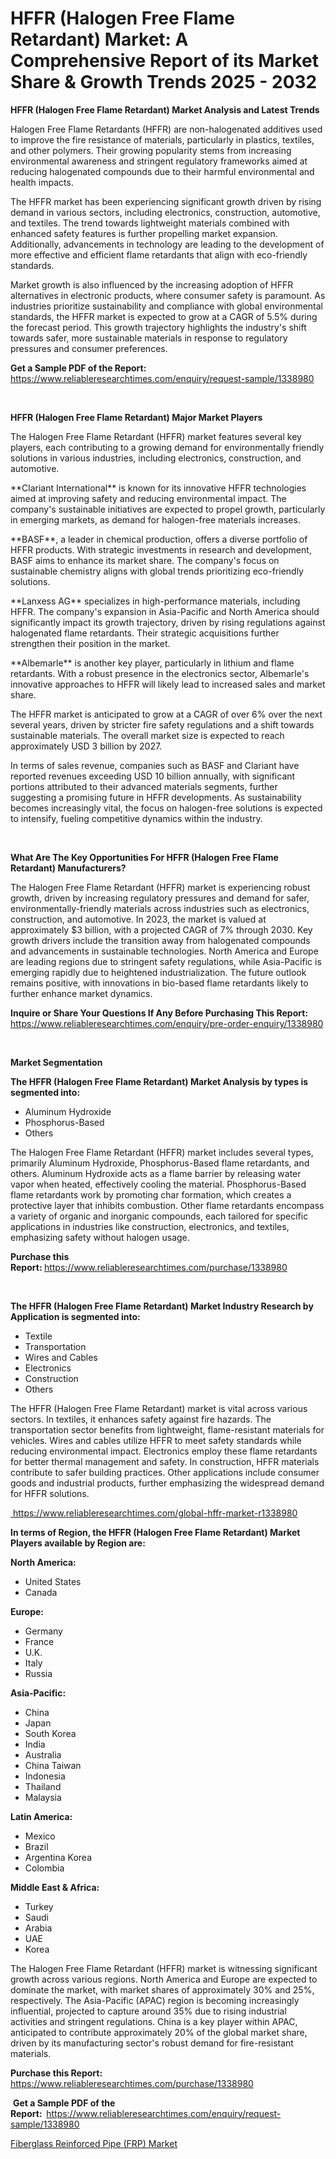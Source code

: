 <p><h1>HFFR (Halogen Free Flame Retardant) Market: A Comprehensive Report of its Market Share & Growth Trends 2025 - 2032</h1></p><p><strong>HFFR (Halogen Free Flame Retardant) Market Analysis and Latest Trends</strong></p>
<p><p>Halogen Free Flame Retardants (HFFR) are non-halogenated additives used to improve the fire resistance of materials, particularly in plastics, textiles, and other polymers. Their growing popularity stems from increasing environmental awareness and stringent regulatory frameworks aimed at reducing halogenated compounds due to their harmful environmental and health impacts. </p><p>The HFFR market has been experiencing significant growth driven by rising demand in various sectors, including electronics, construction, automotive, and textiles. The trend towards lightweight materials combined with enhanced safety features is further propelling market expansion. Additionally, advancements in technology are leading to the development of more effective and efficient flame retardants that align with eco-friendly standards.</p><p>Market growth is also influenced by the increasing adoption of HFFR alternatives in electronic products, where consumer safety is paramount. As industries prioritize sustainability and compliance with global environmental standards, the HFFR market is expected to grow at a CAGR of 5.5% during the forecast period. This growth trajectory highlights the industry's shift towards safer, more sustainable materials in response to regulatory pressures and consumer preferences.</p></p>
<p><strong>Get a Sample PDF of the Report:&nbsp;</strong> <a href="https://www.reliableresearchtimes.com/enquiry/request-sample/1338980?utm_campaign=3187&utm_medium=2&utm_source=Github&utm_content=ia&utm_term=03042025&utm_id=hffr-halogen-free-flame-retardant">https://www.reliableresearchtimes.com/enquiry/request-sample/1338980</a></p>
<p>&nbsp;</p>
<p><strong>HFFR (Halogen Free Flame Retardant) Major Market Players</strong></p>
<p><p>The Halogen Free Flame Retardant (HFFR) market features several key players, each contributing to a growing demand for environmentally friendly solutions in various industries, including electronics, construction, and automotive. </p><p>**Clariant International** is known for its innovative HFFR technologies aimed at improving safety and reducing environmental impact. The company's sustainable initiatives are expected to propel growth, particularly in emerging markets, as demand for halogen-free materials increases.</p><p>**BASF**, a leader in chemical production, offers a diverse portfolio of HFFR products. With strategic investments in research and development, BASF aims to enhance its market share. The company's focus on sustainable chemistry aligns with global trends prioritizing eco-friendly solutions.</p><p>**Lanxess AG** specializes in high-performance materials, including HFFR. The company's expansion in Asia-Pacific and North America should significantly impact its growth trajectory, driven by rising regulations against halogenated flame retardants. Their strategic acquisitions further strengthen their position in the market.</p><p>**Albemarle** is another key player, particularly in lithium and flame retardants. With a robust presence in the electronics sector, Albemarle's innovative approaches to HFFR will likely lead to increased sales and market share.</p><p>The HFFR market is anticipated to grow at a CAGR of over 6% over the next several years, driven by stricter fire safety regulations and a shift towards sustainable materials. The overall market size is expected to reach approximately USD 3 billion by 2027.</p><p>In terms of sales revenue, companies such as BASF and Clariant have reported revenues exceeding USD 10 billion annually, with significant portions attributed to their advanced materials segments, further suggesting a promising future in HFFR developments. As sustainability becomes increasingly vital, the focus on halogen-free solutions is expected to intensify, fueling competitive dynamics within the industry.</p></p>
<p>&nbsp;</p>
<p><strong>What Are The Key Opportunities For HFFR (Halogen Free Flame Retardant) Manufacturers?</strong></p>
<p><p>The Halogen Free Flame Retardant (HFFR) market is experiencing robust growth, driven by increasing regulatory pressures and demand for safer, environmentally-friendly materials across industries such as electronics, construction, and automotive. In 2023, the market is valued at approximately $3 billion, with a projected CAGR of 7% through 2030. Key growth drivers include the transition away from halogenated compounds and advancements in sustainable technologies. North America and Europe are leading regions due to stringent safety regulations, while Asia-Pacific is emerging rapidly due to heightened industrialization. The future outlook remains positive, with innovations in bio-based flame retardants likely to further enhance market dynamics.</p></p>
<p><strong>Inquire or Share Your Questions If Any Before Purchasing This Report:</strong> <a href="https://www.reliableresearchtimes.com/enquiry/pre-order-enquiry/1338980?utm_campaign=3187&utm_medium=2&utm_source=Github&utm_content=ia&utm_term=03042025&utm_id=hffr-halogen-free-flame-retardant">https://www.reliableresearchtimes.com/enquiry/pre-order-enquiry/1338980</a></p>
<p>&nbsp;</p>
<p><strong>Market Segmentation</strong></p>
<p><strong>The HFFR (Halogen Free Flame Retardant) Market Analysis by types is segmented into:</strong></p>
<p><ul><li>Aluminum Hydroxide</li><li>Phosphorus-Based</li><li>Others</li></ul></p>
<p><p>The Halogen Free Flame Retardant (HFFR) market includes several types, primarily Aluminum Hydroxide, Phosphorus-Based flame retardants, and others. Aluminum Hydroxide acts as a flame barrier by releasing water vapor when heated, effectively cooling the material. Phosphorus-Based flame retardants work by promoting char formation, which creates a protective layer that inhibits combustion. Other flame retardants encompass a variety of organic and inorganic compounds, each tailored for specific applications in industries like construction, electronics, and textiles, emphasizing safety without halogen usage.</p></p>
<p><strong>Purchase this Report:&nbsp;</strong><a href="https://www.reliableresearchtimes.com/purchase/1338980?utm_campaign=3187&utm_medium=2&utm_source=Github&utm_content=ia&utm_term=03042025&utm_id=hffr-halogen-free-flame-retardant">https://www.reliableresearchtimes.com/purchase/1338980</a></p>
<p>&nbsp;</p>
<p><strong>The HFFR (Halogen Free Flame Retardant) Market Industry Research by Application is segmented into:</strong></p>
<p><ul><li>Textile</li><li>Transportation</li><li>Wires and Cables</li><li>Electronics</li><li>Construction</li><li>Others</li></ul></p>
<p><p>The HFFR (Halogen Free Flame Retardant) market is vital across various sectors. In textiles, it enhances safety against fire hazards. The transportation sector benefits from lightweight, flame-resistant materials for vehicles. Wires and cables utilize HFFR to meet safety standards while reducing environmental impact. Electronics employ these flame retardants for better thermal management and safety. In construction, HFFR materials contribute to safer building practices. Other applications include consumer goods and industrial products, further emphasizing the widespread demand for HFFR solutions.</p></p>
<p><a href="https://www.reliableresearchtimes.com/global-hffr-market-r1338980?utm_campaign=3187&utm_medium=2&utm_source=Github&utm_content=ia&utm_term=03042025&utm_id=hffr-halogen-free-flame-retardant">&nbsp;https://www.reliableresearchtimes.com/global-hffr-market-r1338980</a></p>
<p><strong>In terms of Region, the HFFR (Halogen Free Flame Retardant) Market Players available by Region are:</strong></p>
<p>
    <p> <strong> North America: </strong>
        <ul>
            <li>United States</li>
            <li>Canada</li>
        </ul>
        </p> 
    <p> <strong> Europe: </strong>
        <ul>
            <li>Germany</li>
            <li>France</li>
            <li>U.K.</li>
            <li>Italy</li>
            <li>Russia</li>
        </ul>
        </p> 
    <p> <strong> Asia-Pacific: </strong>
        <ul>
            <li>China</li>
            <li>Japan</li>
            <li>South Korea</li>
            <li>India</li>
            <li>Australia</li>
            <li>China Taiwan</li>
            <li>Indonesia</li>
            <li>Thailand</li>
            <li>Malaysia</li>
        </ul>
        </p> 
    <p> <strong> Latin America: </strong>
        <ul>
            <li>Mexico</li>
            <li>Brazil</li>
            <li>Argentina Korea</li>
            <li>Colombia</li>
        </ul>
        </p> 
    <p> <strong> Middle East & Africa: </strong>
        <ul>
            <li>Turkey</li>
            <li>Saudi</li>
            <li>Arabia</li>
            <li>UAE</li>
            <li>Korea</li>
        </ul>
    </p>
    </p>
<p><p>The Halogen Free Flame Retardant (HFFR) market is witnessing significant growth across various regions. North America and Europe are expected to dominate the market, with market shares of approximately 30% and 25%, respectively. The Asia-Pacific (APAC) region is becoming increasingly influential, projected to capture around 35% due to rising industrial activities and stringent regulations. China is a key player within APAC, anticipated to contribute approximately 20% of the global market share, driven by its manufacturing sector's robust demand for fire-resistant materials.</p></p>
<p><strong>Purchase this Report: </strong><a href="https://www.reliableresearchtimes.com/purchase/1338980?utm_campaign=3187&utm_medium=2&utm_source=Github&utm_content=ia&utm_term=03042025&utm_id=hffr-halogen-free-flame-retardant">https://www.reliableresearchtimes.com/purchase/1338980</a></p>
<p>&nbsp;<strong>Get a Sample PDF of the Report:&nbsp;&nbsp;</strong><a href="https://www.reliableresearchtimes.com/enquiry/request-sample/1338980?utm_campaign=3187&utm_medium=2&utm_source=Github&utm_content=ia&utm_term=03042025&utm_id=hffr-halogen-free-flame-retardant">https://www.reliableresearchtimes.com/enquiry/request-sample/1338980</a></p>
<p><strong></strong></p>
<p><p><a href="https://github.com/muhjanaidu/Market-Research-Report-List-1/blob/main/fiberglass-reinforced-pipe-frp-market.md?utm_campaign=3187&utm_medium=2&utm_source=Github&utm_content=ia&utm_term=03042025&utm_id=hffr-halogen-free-flame-retardant">Fiberglass Reinforced Pipe (FRP) Market</a></p></p>